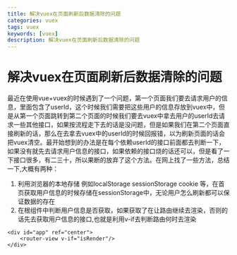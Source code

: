 ```yaml
---
title: 解决vuex在页面刷新后数据清除的问题
categories: vuex
tags: vuex
keywords: [vuex]
description: 解决vuex在页面刷新后数据清除的问题
---
```

# 解决vuex在页面刷新后数据清除的问题
最近在使用vue+vuex的时候遇到了一个问题，第一个页面我们要去请求用户的信息，里面包含了userId，这个时候我们需要把这些用户的信息存放到vuex中，但是从第一个页面跳转到第二个页面的时候我们要去vuex中拿去用户的userId去请求一些其他接口，如果按流程走下去的话是没问题，但是如果我们在第二个页面直接刷新的话，那么在去拿去vuex中的userId的时候回报错，以为刷新页面的话会把vuex清空。最开始想到的办法是在每个依赖userId的接口前面都去判断一下，如果没有就先去请求用户信息的接口，如果依赖的接口烧的话还可以，但是看了一下接口很多，有二三十，所以果断的放弃了这个方法。在网上找了一些方法，总结一下,大概有两种：
1. 利用浏览器的本地存储 例如localStorage sessionStorage cookie 等，在首页获取用户信息的时候存储在sessionStorage中，无论用户怎么刷新都可以保证数据的存在
2. 在根组件中判断用户信息是否获取，如果获取了在让路由继续去渲染，否则的话先去获取用户信息的接口,也就是利用v-if去判断路由何时去渲染

```
<div id="app" ref="center">
    <router-view v-if="isRender"/>
</div>
```